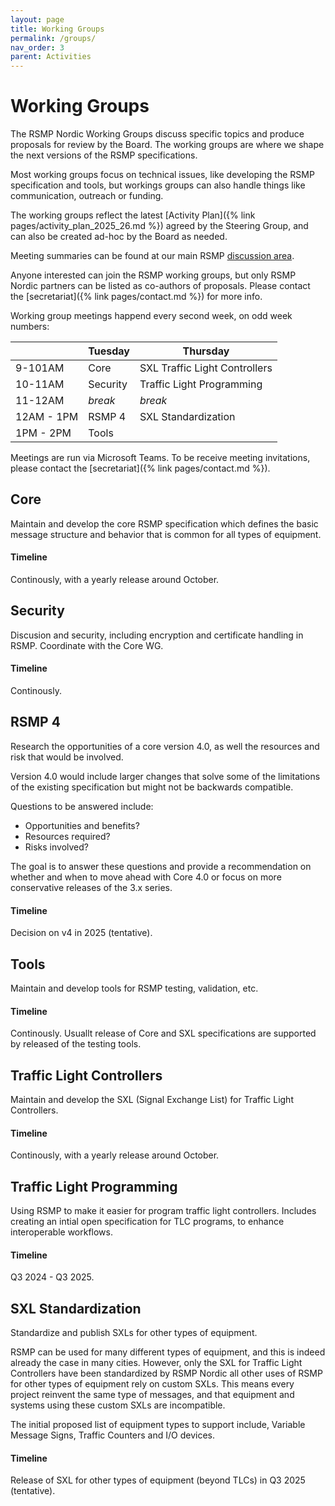 ```yaml
---
layout: page
title: Working Groups
permalink: /groups/
nav_order: 3
parent: Activities
---
```


# Working Groups
The RSMP Nordic Working Groups discuss specific topics and produce proposals for review by the Board. The working groups are where we shape the next versions of the RSMP specifications.

Most working groups focus on technical issues, like developing the RSMP specification and tools, but workings groups can also handle things like communication, outreach or funding.

The working groups reflect the latest [Activity Plan]({% link pages/activity_plan_2025_26.md %}) agreed by the Steering Group, and can also be created ad-hoc by the Board as needed.

Meeting summaries can be found at our main RSMP [discussion area](https://github.com/orgs/rsmp-nordic/discussions/categories/working-groups).

Anyone interested can join the RSMP working groups, but only RSMP Nordic partners can be listed as co-authors of proposals. Please contact the [secretariat]({% link pages/contact.md %}) for more info.

Working group meetings happend every second week, on odd week numbers:

|            | Tuesday       | Thursday                      |
|------------|---------------|-------------------------------|
|  9-101AM   | Core          | SXL Traffic Light Controllers |
| 10-11AM    | Security      | Traffic Light Programming     |
| 11-12AM    | _break_       | _break_                       |
| 12AM - 1PM | RSMP 4        | SXL Standardization           |
| 1PM -  2PM | Tools         |                               |

Meetings are run via Microsoft Teams. To be receive meeting invitations, please contact the [secretariat]({% link pages/contact.md %}).

## Core
Maintain and develop the core RSMP specification which defines the basic message structure and behavior that is common for all types of equipment.

#### Timeline
Continously, with a yearly release around October.


## Security
Discusion and security, including encryption and certificate handling in RSMP.
Coordinate with the Core WG.

#### Timeline
Continously.


## RSMP 4
Research the opportunities of a core version 4.0, as well the resources and risk that would be involved.

Version 4.0 would include larger changes that solve some of the limitations of the existing specification but might not be backwards compatible.

Questions to be answered include:

-	Opportunities and benefits?
-	Resources required?
-	Risks involved?

The goal is to answer these questions and provide a recommendation on whether and when to move ahead with Core 4.0 or focus on more conservative releases of the 3.x series.

#### Timeline
Decision on v4 in 2025 (tentative).

## Tools
Maintain and develop tools for RSMP testing, validation, etc.

#### Timeline
Continously. Usuallt release of Core and SXL specifications are supported by released of the testing tools.

## Traffic Light Controllers
Maintain and develop the SXL (Signal Exchange List) for Traffic Light Controllers.

#### Timeline
Continously, with a yearly release around October.


## Traffic Light Programming
Using RSMP to make it easier for program traffic light controllers. Includes creating an intial open specification for TLC programs, to enhance interoperable workflows.

#### Timeline
Q3 2024 - Q3 2025.  


## SXL Standardization
Standardize and publish SXLs for other types of equipment.

RSMP can be used for many different types of equipment, and this is indeed already the case in many cities. However, only the SXL for Traffic Light Controllers have been standardized by RSMP Nordic all other uses of RSMP for other types of equipment rely on custom SXLs. This means every project reinvent the same type of messages, and that equipment and systems using these custom SXLs are incompatible.

The initial proposed list of equipment types to support include, Variable Message Signs, Traffic Counters and I/O devices.

#### Timeline
Release of SXL for other types of equipment (beyond TLCs) in Q3 2025 (tentative).
